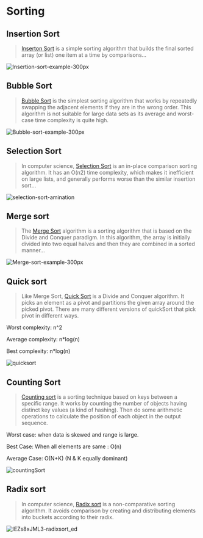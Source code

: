 # Sorting

## Insertion Sort
> [Inserton Sort](https://www.geeksforgeeks.org/insertion-sort/) 
 is a simple sorting algorithm that builds the final sorted array (or list) one item at a time by comparisons...

![Insertion-sort-example-300px](https://user-images.githubusercontent.com/108394058/205162632-88f31337-a2e9-480e-adee-48b8efdf5680.gif)

## Bubble Sort
> [Bubble Sort](https://www.geeksforgeeks.org/bubble-sort/)
is the simplest sorting algorithm that works by repeatedly swapping the adjacent elements if they are in the wrong order. This algorithm is not suitable for large data sets as its average and worst-case time complexity is quite high.

![Bubble-sort-example-300px](https://user-images.githubusercontent.com/108394058/207931294-208f5fe8-7061-489c-9836-24e2c69b292d.gif)

## Selection Sort
> In computer science, [Selection Sort](https://www.geeksforgeeks.org/selection-sort/) is an in-place comparison sorting algorithm. It has an O(n2) time complexity, which makes it inefficient on large lists, and generally performs worse than the similar insertion sort...

![selection-sort-amination](https://user-images.githubusercontent.com/108394058/205165479-571f3d1e-4a6f-49e5-9704-b7a84bfb343c.gif)

## Merge sort
> The [Merge Sort](https://www.geeksforgeeks.org/merge-sort/) algorithm is a sorting algorithm that is based on the Divide and Conquer paradigm. In this algorithm, the array is initially divided into two equal halves and then they are combined in a sorted manner...

![Merge-sort-example-300px](https://user-images.githubusercontent.com/108394058/206577029-d01fafb6-9ee3-49cf-81d1-9671bff341cd.gif)

## Quick sort
> Like Merge Sort, [Quick Sort](https://www.geeksforgeeks.org/quick-sort/) is a Divide and Conquer algorithm. It picks an element as a pivot and partitions the given array around the picked pivot. There are many different versions of quickSort that pick pivot in different ways. 

Worst complexity: n^2

Average complexity: n*log(n)

Best complexity: n*log(n)

![quicksort](https://user-images.githubusercontent.com/108394058/208423135-b68ef880-d2cc-43fd-af93-cfc8b923233d.gif)

## Counting Sort
> [Counting sort](https://www.geeksforgeeks.org/counting-sort/) is a sorting technique based on keys between a specific range. It works by counting the number of objects having distinct key values (a kind of hashing). Then do some arithmetic operations to calculate the position of each object in the output sequence. 

Worst case: when data is skewed and range is large.

Best Case: When all elements are same : O(n)

Average Case: O(N+K) (N & K equally dominant)

![countingSort](https://user-images.githubusercontent.com/108394058/208434695-9b0a6f9e-d533-4ace-a012-3db4976a5ee7.gif)


## Radix sort
> In computer science, [Radix sort](https://www.geeksforgeeks.org/radix-sort/)
 is a non-comparative sorting algorithm. It avoids comparison by creating and distributing elements into buckets according to their radix.

![IEZs8xJML3-radixsort_ed](https://user-images.githubusercontent.com/108394058/207691756-3ed33651-0400-440b-a993-d4b4c1554696.png)
